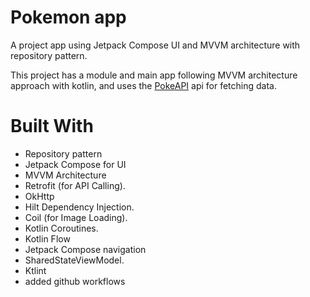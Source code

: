 # Pokemon app

A project app using Jetpack Compose UI and MVVM architecture with repository pattern.


This project has a module and main app following MVVM architecture approach with kotlin, and uses the [PokeAPI](https://pokeapi.co/) api for fetching data.

# Built With
+ Repository pattern
+ Jetpack Compose for UI
+ MVVM Architecture
+ Retrofit (for API Calling).
+ OkHttp
+ Hilt Dependency Injection.
+ Coil (for Image Loading).
+ Kotlin Coroutines.
+ Kotlin Flow
+ Jetpack Compose navigation
+ SharedStateViewModel.
+ Ktlint
+ added github workflows